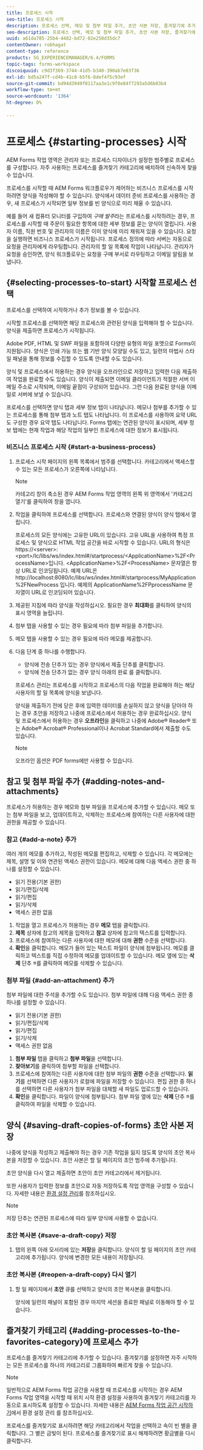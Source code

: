 ```yaml
---
title: 프로세스 시작
seo-title: 프로세스 시작
description: 프로세스 선택, 메모 및 첨부 파일 추가, 초안 사본 저장, 즐겨찾기에 추가 등 AEM Forms LiveCycle 작업 영역을 사용하는 방법입니다.
seo-description: 프로세스 선택, 메모 및 첨부 파일 추가, 초안 사본 저장, 즐겨찾기에 추가 등 AEM Forms LiveCycle 작업 영역을 사용하는 방법입니다.
uuid: a61da785-25b4-4482-bd72-02e250d35dc7
contentOwner: robhagat
content-type: reference
products: SG_EXPERIENCEMANAGER/6.4/FORMS
topic-tags: forms-workspace
discoiquuid: c9d3f369-3744-41d5-b340-390ab7e03f36
exl-id: bd5a247f-cd4b-41c8-b5f6-8def4f5c93ef
source-git-commit: bd94d3949f0117aa3e1c9f0e84f7293a5d6b03b4
workflow-type: tm+mt
source-wordcount: '1364'
ht-degree: 0%

---
```


# 프로세스 {#starting-processes} 시작

AEM Forms 작업 영역은 관리자 또는 프로세스 디자이너가 설정한 범주별로 프로세스를 구성합니다. 자주 사용하는 프로세스를 즐겨찾기 카테고리에 배치하여 신속하게 찾을 수 있습니다.

프로세스를 시작할 때 AEM Forms 워크플로우가 제어하는 비즈니스 프로세스를 시작하려면 양식을 작성해야 할 수 있습니다. 양식에서 데이터 준비 프로세스를 사용하는 경우, 새 프로세스가 시작되면 일부 정보를 빈 양식으로 미리 채울 수 있습니다.

예를 들어 새 컴퓨터 모니터를 구입하여 *구매 발주*&#x200B;라는 프로세스를 시작하려는 경우, 프로세스를 시작할 때 주문이 필요한 항목에 대한 세부 정보를 묻는 양식이 열립니다. 사용자 이름, 직원 번호 및 관리자의 이름은 이미 양식에 미리 채워져 있을 수 있습니다. 요청을 실행하면 비즈니스 프로세스가 시작됩니다. 프로세스 정의에 따라 서버는 자동으로 요청을 관리자에게 라우팅합니다. 관리자의 할 일 목록에 작업이 나타납니다. 관리자가 요청을 승인하면, 양식 워크플로우는 요청을 구매 부서로 라우팅하고 이메일 알림을 보냅니다.

## {#selecting-processes-to-start} 시작할 프로세스 선택

프로세스를 선택하여 시작하거나 추가 정보를 볼 수 있습니다.

시작할 프로세스를 선택하면 해당 프로세스와 관련된 양식을 입력해야 할 수 있습니다. 양식을 제출하면 프로세스가 시작됩니다.

Adobe PDF, HTML 및 SWF 파일을 포함하여 다양한 유형의 파일 포맷으로 Forms이 지원됩니다. 양식은 인쇄 가능 또는 웹 기반 양식 모양일 수도 있고, 일련의 마법사 스타일 패널을 통해 정보를 수집할 수 있도록 안내할 수도 있습니다.

양식 및 프로세스에서 허용하는 경우 양식을 오프라인으로 저장하고 입력한 다음 제출하여 작업을 완료할 수도 있습니다. 양식이 제출되면 이메일 클라이언트가 적절한 서버 이메일 주소로 시작되며, 이메일 끝점이 구성되어 있습니다. 그런 다음 완료된 양식을 이메일로 서버에 보낼 수 있습니다.

프로세스를 선택하면 양식 탭과 세부 정보 탭이 나타납니다. 메모나 첨부를 추가할 수 있는 프로세스를 통해 첨부 탭과 노트 탭도 나타납니다. 이 프로세스를 사용하여 요약 URL도 구성한 경우 요약 탭도 나타납니다. Forms 탭에는 연관된 양식이 표시되며, 세부 정보 탭에는 현재 작업과 해당 작업의 일부인 프로세스에 대한 정보가 표시됩니다.

### 비즈니스 프로세스 시작 {#start-a-business-process}

1. 프로세스 시작 페이지의 왼쪽 목록에서 범주를 선택합니다. 카테고리에서 액세스할 수 있는 모든 프로세스가 오른쪽에 나타납니다.

   >[!NOTE]
   >
   >카테고리 창이 축소된 경우 AEM Forms 작업 영역의 왼쪽 위 영역에서 &#39;카테고리 열기&#39;를 클릭하여 창을 엽니다.

1. 작업을 클릭하여 프로세스를 선택합니다. 프로세스와 연결된 양식이 양식 탭에서 열립니다.

   프로세스의 모든 양식에는 고유한 URL이 있습니다. 고유 URL을 사용하여 특정 프로세스 및 양식으로 HTML 작업 공간을 바로 시작할 수 있습니다. URL의 형식은 https://&lt;server>:&lt;port>/lc/libs/ws/index.html#/startprocess/&lt;ApplicationName>%2F&lt;ProcessName>입니다. &lt;ApplicationName>%2F&lt;ProcessName> 문자열은 항상 URL로 인코딩됩니다. 예제 URL은 http://localhost:8080/lc/libs/ws/index.html#/startprocess/MyApplication%2FNewProcess 입니다. 예제의 ApplicationName%2FPprocessName 문자열이 URL로 인코딩되어 있습니다.

1. 제공된 지침에 따라 양식을 작성하십시오. 필요한 경우 **최대화**&#x200B;를 클릭하여 양식의 표시 영역을 늘립니다.
1. 첨부 탭을 사용할 수 있는 경우 필요에 따라 첨부 파일을 추가합니다.
1. 메모 탭을 사용할 수 있는 경우 필요에 따라 메모를 제공합니다.
1. 다음 단계 중 하나를 수행합니다.

   * 양식에 전송 단추가 있는 경우 양식에서 제출 단추를 클릭합니다.
   * 양식에 전송 단추가 없는 경우 양식 아래의 완료 를 클릭합니다.

   프로세스 관리는 프로세스를 시작하고 프로세스의 다음 작업을 완료해야 하는 해당 사용자의 할 일 목록에 양식을 보냅니다.

   양식을 제출하기 전에 닫은 후에 입력한 데이터를 손실하지 않고 양식을 닫아야 하는 경우 초안을 저장하고 나중에 프로세스에서 허용하는 경우 완료하십시오. 양식 및 프로세스에서 허용하는 경우 **오프라인**&#x200B;을 클릭하고 나중에 Adobe® Reader® 또는 Adobe® Acrobat® Professional이나 Acrobat Standard에서 제출할 수도 있습니다.

   >[!NOTE]
   >
   >오프라인 옵션은 PDF forms에만 사용할 수 있습니다.

## 참고 및 첨부 파일 추가 {#adding-notes-and-attachments}

프로세스가 허용하는 경우 메모와 첨부 파일을 프로세스에 추가할 수 있습니다. 메모 또는 첨부 파일을 보고, 업데이트하고, 삭제하는 프로세스에 참여하는 다른 사용자에 대한 권한을 제공할 수 있습니다.

### 참고 {#add-a-note} 추가

여러 개의 메모를 추가하고, 작성된 메모를 편집하고, 삭제할 수 있습니다. 각 메모에는 제목, 설명 및 이와 연관된 액세스 권한이 있습니다. 메모에 대해 다음 액세스 권한 중 하나를 설정할 수 있습니다.

* 읽기 전용(기본 권한)
* 읽기/편집/삭제
* 읽기/편집
* 읽기/삭제
* 액세스 권한 없음

1. 작업을 열고 프로세스가 허용하는 경우 **메모** 탭을 클릭합니다.
1. **제목** 상자에 참고의 제목을 입력하고 **참고** 상자에 참고의 텍스트를 입력합니다.
1. 프로세스에 참여하는 다른 사용자에 대한 메모에 대해 **권한** 수준을 선택합니다.
1. **확인**&#x200B;을 클릭합니다. 메모가 들어 있는 텍스트 파일이 양식에 첨부됩니다. 메모를 클릭하고 텍스트를 직접 수정하여 메모를 업데이트할 수 있습니다. 메모 옆에 있는 **삭제** 단추 ![휴지통 이미지](assets/icondelete.png)를 클릭하여 메모를 삭제할 수 있습니다.

### 첨부 파일 {#add-an-attachment} 추가

첨부 파일에 대한 주석을 추가할 수도 있습니다. 첨부 파일에 대해 다음 액세스 권한 중 하나를 설정할 수 있습니다.

* 읽기 전용(기본 권한)
* 읽기/편집/삭제
* 읽기/편집
* 읽기/삭제
* 액세스 권한 없음

1. **첨부 파일** 탭을 클릭하고 **첨부 파일**&#x200B;을 선택합니다.
1. **찾아보기**&#x200B;를 클릭하여 첨부할 파일을 선택합니다.
1. 프로세스에 참여하는 다른 사용자에 대한 첨부 파일의 **권한** 수준을 선택합니다. **읽기**&#x200B;를 선택하면 다른 사용자가 로컬에 파일을 저장할 수 있습니다. 편집 권한 중 하나를 선택하면 다른 사용자가 첨부 파일을 대체할 새 파일도 업로드할 수 있습니다.
1. **확인**&#x200B;을 클릭합니다. 파일이 양식에 첨부됩니다. 첨부 파일 옆에 있는 **삭제** 단추 ![휴지통 이미지](assets/icondelete.png)를 클릭하여 파일을 삭제할 수 있습니다.

## 양식 {#saving-draft-copies-of-forms} 초안 사본 저장

나중에 양식을 작성하고 제출해야 하는 경우 기존 작업을 잃지 않도록 양식의 초안 복사본을 저장할 수 있습니다. 초안 사본은 할 일 페이지의 초안 범주에 추가됩니다.

초안 양식을 다시 열고 제출하면 초안이 초안 카테고리에서 제거됩니다.

또한 사용자가 입력한 정보를 초안으로 자동 저장하도록 작업 영역을 구성할 수 있습니다. 자세한 내용은 [환경 설정 관리](/help/forms/using/getting-started-livecycle-html-workspace.md)를 참조하십시오.

>[!NOTE]
>
>저장 단추는 연관된 프로세스에 따라 일부 양식에 사용할 수 없습니다.

### 초안 복사본 {#save-a-draft-copy} 저장

1. 탭의 왼쪽 아래 모서리에 있는 **저장**&#x200B;을 클릭합니다. 양식이 할 일 페이지의 초안 카테고리에 추가됩니다. 양식에 변경한 모든 내용이 저장됩니다.

### 초안 복사본 {#reopen-a-draft-copy} 다시 열기

1. 할 일 페이지에서 **초안** 큐를 선택하고 양식의 초안 복사본을 클릭합니다.

   양식에 일련의 패널이 포함된 경우 마지막 세션을 종료한 패널로 이동해야 할 수 있습니다.

## 즐겨찾기 카테고리 {#adding-processes-to-the-favorites-category}에 프로세스 추가

프로세스를 즐겨찾기 카테고리에 추가할 수 있습니다. 즐겨찾기를 설정하면 자주 시작하는 모든 프로세스를 하나의 카테고리로 그룹화하여 빠르게 찾을 수 있습니다.

>[!NOTE]
>
>일반적으로 AEM Forms 작업 공간을 사용할 때 프로세스를 시작하는 경우 AEM Forms 작업 영역을 시작할 때 위치 시작 환경 설정을 사용하여 즐겨찾기 카테고리를 자동으로 표시하도록 설정할 수 있습니다. 자세한 내용은 [AEM Forms 작업 공간 시작하기](/help/forms/using/getting-started-livecycle-html-workspace.md)에서 환경 설정 관리 를 참조하십시오.

프로세스를 즐겨찾기로 표시하려면 해당 카테고리에서 작업을 선택하고 속이 빈 별을 클릭합니다. 그 별은 금빛이 된다. 프로세스를 즐겨찾기로 표시 해제하려면 황금별을 다시 클릭합니다.
